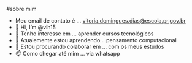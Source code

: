 #sobre mim
- Meu email de contato é ... vitoria.domingues.dias@escola.pr.gov.br
- 👋 Hi, I’m @vih15
- 👀 Tenho interesse em ...  aprender cursos tecnológicos
- 🌱 Atualemente estou aprendendo...  pensamento computacional
- 💞️ Estou procurando colaborar em ... com os meus estudos
- 📫 Como chegar até mim ... via whatsapp

<!---
vih15/vih15 is a ✨ special ✨ repository because its `README.md` (this file) appears on your GitHub profile.
You can click the Preview link to take a look at your changes.
--->
